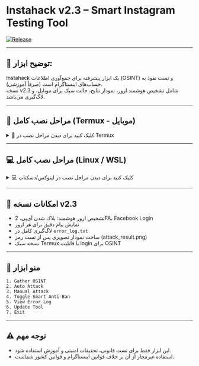 # Instahack v2.3 – Smart Instagram Testing Tool

[![Release](https://img.shields.io/github/v/release/SSLRI/instahack?label=Latest%20Release)](https://github.com/SSLRI/instahack/releases)

---

## 📌 توضیح ابزار:
Instahack یک ابزار پیشرفته برای جمع‌آوری اطلاعات (OSINT) و تست نفوذ به حساب‌های اینستاگرام است (صرفاً آموزشی).  
نسخه v2.3 شامل تشخیص هوشمند ارور، نمودار نتایج، حالت سبک برای موبایل، و لاگ‌گیری می‌باشد.

---

## 🔧 مراحل نصب کامل (Termux - موبایل)

<details>
<summary>📱 کلیک کنید برای دیدن مراحل نصب در Termux</summary>

```bash
pkg update && pkg upgrade -y
pkg install python git unzip -y
pip install instaloader

git clone https://github.com/SSLRI/instahack.git
cd instahack

# اجرای نسخه سبک (OSINT - بدون نیاز به Rust)
python main_light.py
```

</details>

---

## 💻 مراحل نصب کامل (Linux / WSL)

<details>
<summary>💻 کلیک کنید برای دیدن مراحل نصب در لینوکس/دسکتاپ</summary>

```bash
sudo apt update && sudo apt upgrade -y
sudo apt install python3 python3-pip git tor rust unzip -y

# کلون کردن پروژه
git clone https://github.com/SSLRI/instahack.git
cd instahack

# نصب پیش‌نیازها
pip install -r requirements.txt

# اجرای تور در بک‌گراند
tor &

# اجرای ابزار اصلی
python3 main.py
```

</details>

---

## 🧠 امکانات نسخه v2.3

- تشخیص ارور هوشمند: بلاک شدن آی‌پی، 2FA، Facebook Login
- نمایش پیام دقیق برای هر ارور
- لاگ‌گیری کامل در `error_log.txt`
- ساخت نمودار تصویری پس از تست رمز (attack_result.png)
- نسخه سبک Termux با قابلیت login برای OSINT

---

## 🧪 منو ابزار

```
1. Gather OSINT
2. Auto Attack
3. Manual Attack
4. Toggle Smart Anti-Ban
5. View Error Log
6. Update Tool
7. Exit
```

---

## ⚠️ توجه مهم
- این ابزار فقط برای تست قانونی، تحقیقات امنیتی و آموزش استفاده شود.
- استفاده غیرمجاز از آن بر خلاف قوانین اینستاگرام و قوانین کشور شماست.
